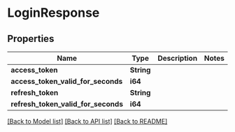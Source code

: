# LoginResponse

## Properties

Name | Type | Description | Notes
------------ | ------------- | ------------- | -------------
**access_token** | **String** |  | 
**access_token_valid_for_seconds** | **i64** |  | 
**refresh_token** | **String** |  | 
**refresh_token_valid_for_seconds** | **i64** |  | 

[[Back to Model list]](../README.md#documentation-for-models) [[Back to API list]](../README.md#documentation-for-api-endpoints) [[Back to README]](../README.md)


